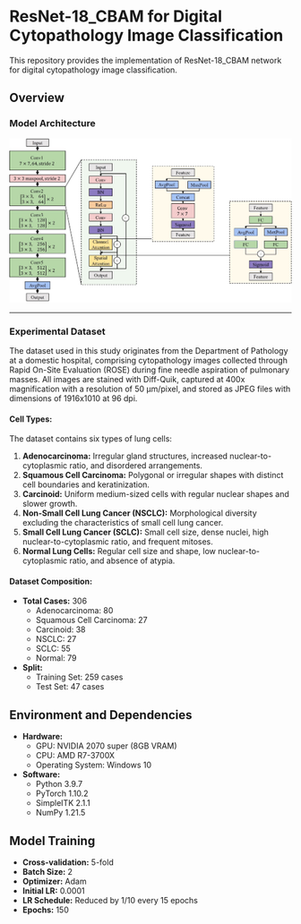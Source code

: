 # ResNet-18_CBAM for Digital Cytopathology Image Classification

This repository provides the implementation of ResNet-18_CBAM network for digital cytopathology image classification. 


## Overview

### Model Architecture

![Network Architecture](https://raw.githubusercontent.com/cir9/resnet-cbam-py/refs/heads/main/images/arch.png)

---

### Experimental Dataset
The dataset used in this study originates from the Department of Pathology at a domestic hospital, comprising cytopathology images collected through Rapid On-Site Evaluation (ROSE) during fine needle aspiration of pulmonary masses. All images are stained with Diff-Quik, captured at 400x magnification with a resolution of 50 µm/pixel, and stored as JPEG files with dimensions of 1916x1010 at 96 dpi.

#### Cell Types:
The dataset contains six types of lung cells:
1. **Adenocarcinoma:** Irregular gland structures, increased nuclear-to-cytoplasmic ratio, and disordered arrangements.
2. **Squamous Cell Carcinoma:** Polygonal or irregular shapes with distinct cell boundaries and keratinization.
3. **Carcinoid:** Uniform medium-sized cells with regular nuclear shapes and slower growth.
4. **Non-Small Cell Lung Cancer (NSCLC):** Morphological diversity excluding the characteristics of small cell lung cancer.
5. **Small Cell Lung Cancer (SCLC):** Small cell size, dense nuclei, high nuclear-to-cytoplasmic ratio, and frequent mitoses.
6. **Normal Lung Cells:** Regular cell size and shape, low nuclear-to-cytoplasmic ratio, and absence of atypia.


#### Dataset Composition:
- **Total Cases:** 306
  - Adenocarcinoma: 80
  - Squamous Cell Carcinoma: 27
  - Carcinoid: 38
  - NSCLC: 27
  - SCLC: 55
  - Normal: 79
- **Split:**
  - Training Set: 259 cases
  - Test Set: 47 cases


## Environment and Dependencies
- **Hardware:** 
  - GPU: NVIDIA 2070 super (8GB VRAM)
  - CPU: AMD R7-3700X
  - Operating System: Windows 10
- **Software:**
  - Python 3.9.7
  - PyTorch 1.10.2
  - SimpleITK 2.1.1
  - NumPy 1.21.5

## Model Training
-  **Cross-validation:** 5-fold
-  **Batch Size:** 2
-  **Optimizer:** Adam
-  **Initial LR:** 0.0001
-  **LR Schedule:** Reduced by 1/10 every 15 epochs
-  **Epochs:** 150
